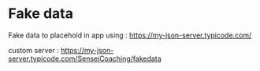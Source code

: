 # Fake data

Fake data to placehold in app
using : https://my-json-server.typicode.com/

custom server : https://my-json-server.typicode.com/SenseiCoaching/fakedata